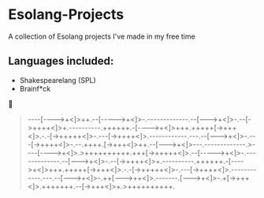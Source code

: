 # Esolang-Projects
A collection of Esolang projects I've made in my free time

## Languages included:
- Shakespearelang (SPL)
- Brainf*ck
















👀
> ----[---->+<]>++.--[----->+<]>-.-------------.--[--->+<]>-.--[->++++<]>+.----------.++++++.-[---->+<]>+++.+++++[->+++<]>.-.-[->+++++<]>-.---[->++++<]>.------------.---.--[--->+<]>-.---[->++++<]>-.--.++++.[->+++<]>++.--[--->+<]>---.-------------.>----[---->+<]>.>++++++++++.+++[->+++++<]>.--[----->+<]>-.-------------.--[--->+<]>-.--[->++++<]>+.----------.++++++.-[---->+<]>+++.+++++[->+++<]>.-.-[->+++++<]>-.---[->++++<]>.------------.---.--[--->+<]>-.++[--->++<]>.-------.[--->+<]>-.+[->+++<]>.+++++++.--[->+++<]>+.>++++++++++.
